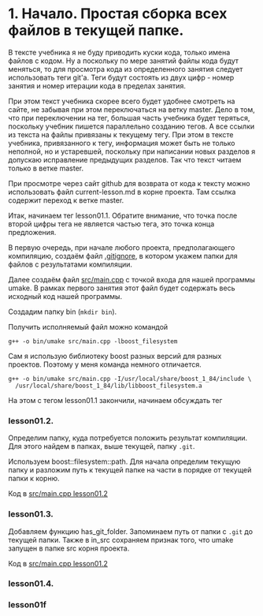 # 1. Начало. Простая сборка всех файлов в текущей папке.

В тексте учебника я не буду приводить куски кода, только имена файлов с кодом. Ну а поскольку по мере занятий файлы кода будут меняться, то для просмотра кода из определенного занятия следует использовать теги git'а. Теги будут состоять из двух цифр - номер занятия и номер итерации кода в пределах занятия.

При этом текст учебника скорее всего будет удобнее смотреть на сайте, не забывая при этом переключаться на ветку master. Дело в том, что при переключении на тег, большая часть учебника будет теряться, поскольку учебник пишется параллельно созданию тегов. А все ссылки из текста на файлы привязаны к текущему тегу. При этом в тексте учебника, привязанного к тегу, информация может быть не только неполной, но и устаревшей, поскольку при написании новых разделов я допускаю исправление предыдущих разделов. Так что текст читаем только в ветке master.

При просмотре через сайт github для возврата от кода к тексту можно использовать файл current-lesson.md в корне проекта. Там ссылка содержит переход к ветке master.

Итак, начинаем тег lesson01.1. Обратите внимание, что точка после второй цифры тега не является частью тега, это точка конца предложения.

В первую очередь, при начале любого проекта, предполагающего компиляцию, создаём файл [.gitignore](https://github.com/ulresh/umake/blob/lesson01.1/.gitignore), в котором укажем папки для файлов с результатами компиляции.

Далее создаём файл [src/main.cpp](https://github.com/ulresh/umake/blob/lesson01.1/src/main.cpp) с точкой входа для нашей программы umake. В рамках первого занятия этот файл будет содержать весь исходный код нашей программы.

Создадим папку bin (`mkdir bin`).

Получить исполняемый файл можно командой
```
g++ -o bin/umake src/main.cpp -lboost_filesystem
```

Сам я использую библиотеку boost разных версий для разных проектов. Поэтому у меня команда немного отличается.
```
g++ -o bin/umake src/main.cpp -I/usr/local/share/boost_1_84/include \
  /usr/local/share/boost_1_84/lib/libboost_filesystem.a
```

На этом с тегом lesson01.1 закончили, начинаем обсуждать тег
### lesson01.2.

Определим папку, куда потребуется положить результат компиляции. Для этого найдем в папках, выше текущей, папку `.git`.

Используем boost::filesystem::path. Для начала определим текущую папку и разложим путь к текущей папке на части в порядке от текущей папки к корню.

Код в [src/main.cpp lesson01.2](/../lesson01.2/src/main.cpp)

### lesson01.3.

Добавляем функцию has_git_folder. Запоминаем путь от папки с `.git` до текущей папки. Также в in_src сохраняем признак того, что umake запущен в папке src корня проекта.

Код в [src/main.cpp lesson01.2](/../lesson01.3/src/main.cpp)

### lesson01.4.

### lesson01f

